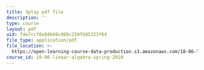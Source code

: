 ```yaml
---
title: 3play pdf file
description: ''
type: course
layout: pdf
uid: f4e7ccf6e84b66c908c250fb85323f64
file_type: application/pdf
file_location: >-
  https://open-learning-course-data-production.s3.amazonaws.com/18-06-linear-algebra-spring-2010/f4e7ccf6e84b66c908c250fb85323f64_J7DzL2_Na80.pdf
course_id: 18-06-linear-algebra-spring-2010
---
```

